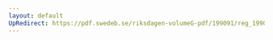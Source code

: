 ```yaml
---
layout: default
UpRedirect: https://pdf.swedeb.se/riksdagen-volumeG-pdf/199091/reg_199091/reg_199091_0060.pdf
---
```

